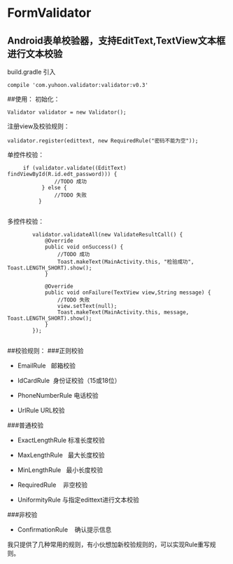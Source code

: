 # FormValidator
## Android表单校验器，支持EditText,TextView文本框进行文本校验

build.gradle 引入
```
compile 'com.yuhoon.validator:validator:v0.3'
```    
##使用：
初始化：
``` 
Validator validator = new Validator();
```    
注册view及校验规则：
```
validator.register(edittext, new RequiredRule("密码不能为空"));
```    
单控件校验：

```
     if (validator.validate((EditText) findViewById(R.id.edt_password))) {
               //TODO 成功
           } else {
               //TODO 失败
          }   
           
```

多控件校验：

```
        validator.validateAll(new ValidateResultCall() {
            @Override
            public void onSuccess() {
                //TODO 成功
                Toast.makeText(MainActivity.this, "检验成功", Toast.LENGTH_SHORT).show();
            }

            @Override
            public void onFailure(TextView view,String message) {
                //TODO 失败
                view.setText(null);
                Toast.makeText(MainActivity.this, message, Toast.LENGTH_SHORT).show();
            }
        });
       
 ```
##校验规则：
###正则校验

* EmailRule   邮箱校验

* IdCardRule  身份证校验（15或18位）

* PhoneNumberRule 电话校验

* UrlRule URL校验

###普通校验

* ExactLengthRule 标准长度校验

* MaxLengthRule   最大长度校验

* MinLengthRule   最小长度校验

* RequiredRule    非空校验

* UniformityRule 与指定edittext进行文本校验

###非校验

* ConfirmationRule    确认提示信息

我只提供了几种常用的规则，有小伙想加新校验规则的，可以实现Rule重写规则。

